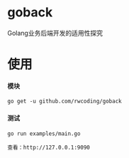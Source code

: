 # goback
Golang业务后端开发的适用性探究

# 使用
#### 模块 
`go get -u github.com/rwcoding/goback`

#### 测试
```shell 
go run examples/main.go

查看：http://127.0.0.1:9090
```